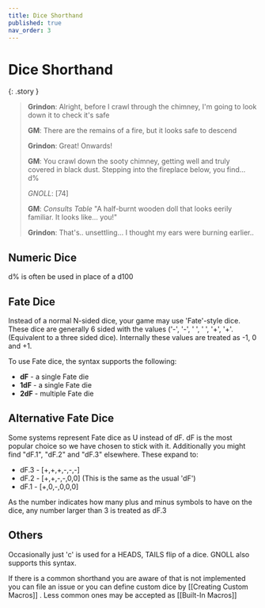 ```yaml
---
title: Dice Shorthand
published: true
nav_order: 3
---
```


# Dice Shorthand


{: .story }   
> **Grindon**: Alright, before I crawl through the chimney, I'm going to look down it to check it's safe
>
> **GM**: There are the remains of a fire, but it looks safe to descend
>
> **Grindon**: Great! Onwards!
>
> **GM**: You crawl down the sooty chimney, getting well and truly covered in black dust. Stepping into the fireplace below, you find... d%
>
> *GNOLL*: [74]
>
> **GM**: *Consults Table* "A half-burnt wooden doll that looks eerily familiar. It looks like... you!"
>
> **Grindon**: That's.. unsettling... I thought my ears were burning earlier.. 

## Numeric Dice
d% is often be used in place of a d100

## Fate Dice

Instead of a normal N-sided dice, your game may use 'Fate'-style dice. These dice are generally 6 sided with the values ('-', '-', ' ', ' ', '+', '+'. (Equivalent to a three sided dice).
Internally these values are treated as -1, 0 and +1.

To use Fate dice, the syntax supports the following:
 - **dF** - a single Fate die
 - **1dF** - a single Fate die
 - **2dF** - multiple Fate die

## Alternative Fate Dice

Some systems represent Fate dice as U instead of dF. dF is the most popular choice so we have chosen to stick with it.
Additionally you might find "dF.1", "dF.2" and "dF.3" elsewhere. These expand to:

- dF.3 - [+,+,+,-,-,-] 
- dF.2 - [+,+,-,-,0,0] (This is the same as the usual 'dF')
- dF.1 - [+,0,-,0,0,0]

As the number indicates how many plus and minus symbols to have on the dice, any number larger than 3 is treated as dF.3

## Others

Occasionally just 'c' is used for a HEADS, TAILS flip of a dice. GNOLL also supports this syntax.

If there is a common shorthand you are aware of that is not implemented you can file an issue or you can define custom dice by [[Creating Custom Macros]] . Less common ones may be accepted as [[Built-In Macros]]
